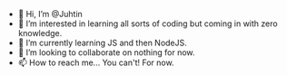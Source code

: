 - 👋 Hi, I’m @Juhtin
- 👀 I’m interested in learning all sorts of coding but coming in with zero knowledge.
- 🌱 I’m currently learning JS and then NodeJS. 
- 💞️ I’m looking to collaborate on nothing for now.
- 📫 How to reach me... You can't! For now. 

<!---
Juhtin/Juhtin is a ✨ special ✨ repository because its `README.md` (this file) appears on your GitHub profile.
You can click the Preview link to take a look at your changes.
--->
